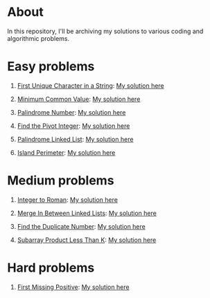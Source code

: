 # About

In this repository, I'll be archiving my solutions to various coding and algorithmic problems.

# Easy problems

1. [First Unique Character in a String](https://leetcode.com/problems/first-unique-character-in-a-string/description/): [My solution here](./problems/easy/first-unique-character-in-a-string/solution.go)

2. [Minimum Common Value](https://leetcode.com/problems/minimum-common-value/description/): [My solution here](./problems/easy/minimum-common-value/solution.go)

3. [Palindrome Number](https://leetcode.com/problems/palindrome-number/description/): [My solution here](./problems/easy/palindrome-number/solution.go)

4. [Find the Pivot Integer](https://leetcode.com/problems/find-the-pivot-integer/description/): [My solution here](./problems/easy/find-the-pivot-integer/solution.go)

5. [Palindrome Linked List](https://leetcode.com/problems/palindrome-linked-list/description/): [My solution here](./problems/easy/palindrome-linked-list/solution.go)

6. [Island Perimeter](https://leetcode.com/problems/island-perimeter/description/): [My solution here](./problems/easy/island-perimeter/solution.go)

# Medium problems

1. [Integer to Roman](https://leetcode.com/problems/integer-to-roman/description/): [My solution here](./problems/medium/integer-to-roman/solution.go)

2. [Merge In Between Linked Lists](https://leetcode.com/problems/merge-in-between-linked-lists/description/): [My solution here](./problems/medium/merge-In-between-linked-lists/solution.go)

3. [Find the Duplicate Number](https://leetcode.com/problems/find-the-duplicate-number/description/): [My solution here](./problems/medium/find-the-duplicate-number/solution.go)

4. [Subarray Product Less Than K](https://leetcode.com/problems/subarray-product-less-than-k/description/): [My solution here](./problems/medium/subarray-product-less-than-k/solution.go)

# Hard problems

1. [First Missing Positive](https://leetcode.com/problems/first-missing-positive/description/): [My solution here](./problems/hard/first-missing-positive/solution.go)
